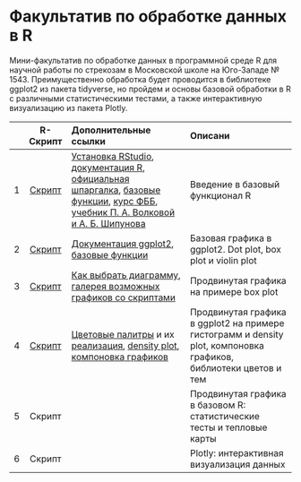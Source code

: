 # Факультатив по обработке данных в R 

Мини-факультатив по обработке данных в программной среде R для научной работы по стрекозам в Московской школе на Юго-Западе № 1543. Преимущественно обработка будет проводится в библиотеке ggplot2 из пакета tidyverse, но пройдем и основы базовой обработки в R с различными статистическими тестами, а также интерактивную визуализацию из пакета Plotly. 

|  | R-Скрипт | Дополнительные ссылки | Описани |  
| :--: | :--: | :-- | :-- |  
| 1 | [Скрипт](https://disk.yandex.ru/d/elcVViUUdeUVUA) | [Установка RStudio](https://posit.co/download/rstudio-desktop/), [документация R](https://www.r-project.org/other-docs.html), [официальная шпаргалка](https://cran.r-project.org/doc/contrib/Short-refcard.pdf), [базовые функции](https://tsamsonov.github.io/r-geo-course/05-BaseGraphics.html), [курс ФББ](https://kodomo.fbb.msu.ru/wiki/2020/5), [учебник П. А. Волковой и А. Б. Шипунова](https://disk.yandex.ru/i/SFHGIv5XXr3M_g )  | Введение в базовый функционал R |  
| 2 | [Скрипт](https://disk.yandex.ru/d/z97Xxq9K5efcbw) | [Документация ggplot2](https://ggplot2.tidyverse.org/index.html), [базовые функции](https://tsamsonov.github.io/r-geo-course/06-AdvGraphics.html) | Базовая графика в ggplot2. Dot plot, box plot и violin plot |  
| 3 | [Скрипт](https://disk.yandex.ru/d/8uzpbrPMwSFAtw) | [Как выбрать диаграмму](https://www.data-to-viz.com/), [галерея возможных графиков со скриптами](https://r-graph-gallery.com/ggplot2-package.html) | Продвинутая графика на примере box plot |  
| 4 | [Скрипт](https://disk.yandex.ru/d/6KAG8Syt74Hrzg) | [Цветовые палитры](https://r-graph-gallery.com/38-rcolorbrewers-palettes.html) и их [реализация](https://r-graph-gallery.com/ggplot2-color.html), [density plot](https://tsamsonov.github.io/r-geo-course/07-BaseStats.html), [компоновка графиков](https://r-graph-gallery.com/histogram_several_group.html) | Продвинутая графика в ggplot2 на примере гистограмм и density plot, компоновка графиков, библиотеки цветов и тем |  
| 5 | Скрипт |  | Продвинутая графика в базовом R: статистические тесты и тепловые карты |  
| 6 | Скрипт |  | Plotly: интерактивная визуализация данных |
